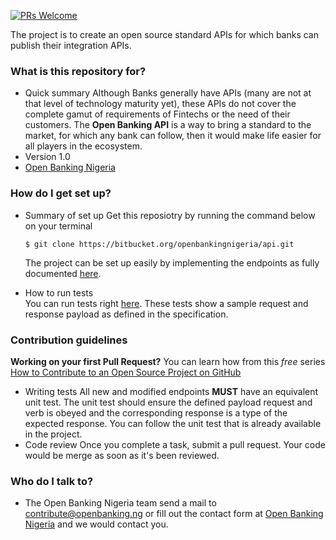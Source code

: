 [![PRs Welcome](https://img.shields.io/badge/PRs-welcome-brightgreen.svg?style=flat-square)](http://makeapullrequest.com)

The project is to create an open source standard APIs for which banks can publish their integration APIs.

### What is this repository for? ###

* Quick summary
	Although Banks generally have APIs (many are not at that level of technology maturity yet), these APIs do not cover the complete gamut of requirements of Fintechs or the need of their customers. The **Open Banking API** is a way to bring a standard to the market, for which any bank can follow, then it would make life easier for all players in the ecosystem.
* Version
	1.0
* [Open Banking Nigeria](https://openbanking.ng)

### How do I get set up? ###

* Summary of set up
    Get this reposiotry by running the command below on your terminal
    
    ```
	$ git clone https://bitbucket.org/openbankingnigeria/api.git
	```  
    
    The project can be set up easily by implementing the endpoints as fully documented [here](https://api.openbanking.ng/).
    
* How to run tests  
	You can run tests right [here](https://api.openbanking.ng/). These tests show a sample request and response payload as defined in the specification.

### Contribution guidelines ###
**Working on your first Pull Request?** You can learn how from this *free* series [How to Contribute to an Open Source Project on GitHub](https://egghead.io/series/how-to-contribute-to-an-open-source-project-on-github)

* Writing tests
  All new and modified endpoints **MUST** have an equivalent unit test.
  The unit test should ensure the defined payload request and verb is obeyed and the corresponding response is a type of the expected response.
  You can follow the unit test that is already available in the project.
* Code review
  Once you complete a task, submit a pull request.
  Your code would be merge as soon as it's been reviewed.

### Who do I talk to? ###

* The Open Banking Nigeria team
	send a mail to [contribute@openbanking.ng](mailto:contribute@openbanking.ng) or fill out the contact form at [Open Banking Nigeria](http://openbanking.ng) and we would contact you.
